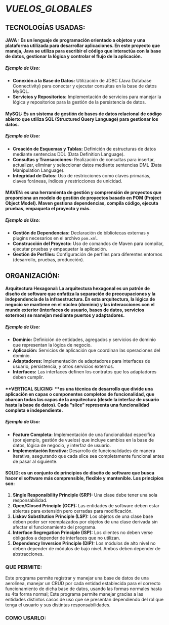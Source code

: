 # *VUELOS_GLOBALES*

## TECNOLOGÍAS USADAS:

#### **JAVA** :  Es un lenguaje de programación orientado a objetos y una plataforma utilizada para desarrollar aplicaciones. En este proyecto que maneja, Java se utiliza para escribir el código que interactúa con la base de datos, gestionar la lógica y controlar el flujo de la aplicación.

##### 	Ejemplo de Uso:

- **Conexión a la Base de Datos:** Utilización de JDBC (Java Database Connectivity) para conectar y ejecutar consultas en la base de datos MySQL.
- **Servicios y Repositorios:** Implementación de servicios para manejar la lógica  y repositorios para la gestión de la persistencia de datos.

#### **MySQL**: Es un sistema de gestión de bases de datos relacional de código abierto que utiliza SQL (Structured Query Language) para gestionar los datos. 

##### Ejemplo de Uso:

- **Creación de Esquemas y Tablas:** Definición de estructuras de datos mediante sentencias DDL (Data Definition Language).
- **Consultas y Transacciones:** Realización de consultas para insertar, actualizar, eliminar y seleccionar datos mediante sentencias DML (Data Manipulation Language).
- **Integridad de Datos:** Uso de restricciones como claves primarias, claves foráneas, índices y restricciones de unicidad.

#### **MAVEN**: es una herramienta de gestión y comprensión de proyectos que proporciona un modelo de gestión de proyectos basado en POM (Project Object Model). Maven gestiona dependencias, compila código, ejecuta pruebas, empaqueta el proyecto y más.

##### Ejemplo de Uso:

- **Gestión de Dependencias:** Declaración de bibliotecas externas y plugins necesarios en el archivo `pom.xml`.
- **Construcción del Proyecto:** Uso de comandos de Maven para compilar, ejecutar pruebas y empaquetar la aplicación.
- **Gestión de Perfiles:** Configuración de perfiles para diferentes entornos (desarrollo, pruebas, producción).

## ORGANIZACIÓN:

#### **Arquitectura Hexagonal**: La arquitectura hexagonal  es un patrón de diseño de software que enfatiza la separación de preocupaciones y la independencia de la infraestructura. En esta arquitectura, la lógica de negocio se mantiene en el núcleo (dominio) y las interacciones con el mundo exterior (interfaces de usuario, bases de datos, servicios externos) se manejan mediante puertos y adaptadores.

##### Ejemplo de Uso:

- **Dominio:** Definición de entidades, agregados y servicios de dominio que representan la lógica de negocio.
- **Aplicación:** Servicios de aplicación que coordinan las operaciones del dominio.
- **Adaptadores:** Implementación de adaptadores para interfaces de usuario, persistencia, y otros servicios externos.
- **Interfaces:** Las interfaces definen los contratos que los adaptadores deben cumplir. 

#### **VERTICAL SLICING: **es una técnica de desarrollo que divide una aplicación en capas o componentes completos de funcionalidad, que abarcan todas las capas de la arquitectura (desde la interfaz de usuario hasta la base de datos). Cada "slice" representa una funcionalidad completa e independiente.

##### Ejemplo de Uso:

- **Feature Completa:** Implementación de una funcionalidad específica (por ejemplo, gestión de vuelos) que incluye cambios en la base de datos, lógica de negocio, y interfaz de usuario.
- **Implementación Iterativa:** Desarrollo de funcionalidades de manera iterativa, asegurando que cada slice sea completamente funcional antes de pasar al siguiente.

#### **SOLID:** es un conjunto de principios de diseño de software que busca hacer el software más comprensible, flexible y mantenible. Los principios son:

1. **Single Responsibility Principle (SRP):** Una clase debe tener una sola responsabilidad.
2. **Open/Closed Principle (OCP):** Las entidades de software deben estar abiertas para extensión pero cerradas para modificación.
3. **Liskov Substitution Principle (LSP):** Los objetos de una clase base deben poder ser reemplazados por objetos de una clase derivada sin afectar el funcionamiento del programa.
4. **Interface Segregation Principle (ISP):** Los clientes no deben verse obligados a depender de interfaces que no utilizan.
5. **Dependency Inversion Principle (DIP):** Los módulos de alto nivel no deben depender de módulos de bajo nivel. Ambos deben depender de abstracciones.

### QUE PERMITE:

Este programa permite registrar y manejar una base de datos de una aerolínea, manejar un CRUD por cada entidad establecida para el correcto funcionamiento de dicha base de datos, usando las formas normales hasta su 4ta forma normal; Este programa permite manejar gracias a las entidades distintos casos de uso que se presentan dependiendo del rol que tenga el usuario y sus distintas responsabilidades.

### COMO USARLO:



